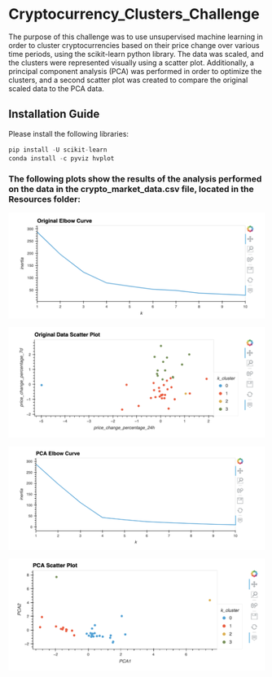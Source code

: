# Cryptocurrency_Clusters_Challenge

The purpose of this challenge was to use unsupervised machine learning in order to cluster cryptocurrencies based on their price change over various time periods, using the scikit-learn python library. The data was scaled, and the clusters were represented visually using a scatter plot. Additionally, a principal component analysis (PCA) was performed in order to optimize the clusters, and a second scatter plot was created to compare the original scaled data to the PCA data. 


## Installation Guide
Please install the following libraries:
```python
pip install -U scikit-learn
conda install -c pyviz hvplot
```

### The following plots show the results of the analysis performed on the data in the crypto_market_data.csv file, located in the Resources folder:

![](images/original_elbow_curve.png)

![](images/original_scatter_plot.png)

![](images/pca_elbow_curve.png)

![](images/pca_scatter_plot.png)
